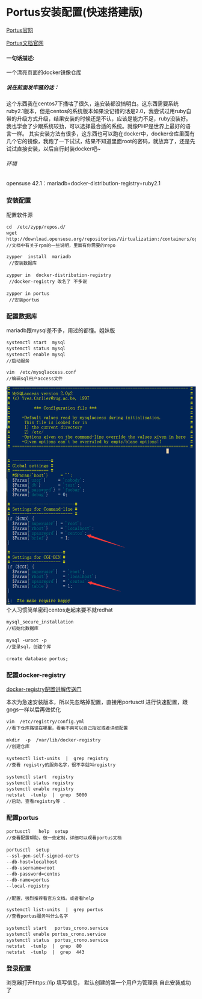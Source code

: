 # Portus安装配置(快速搭建版)

[Portus官网](http://port.us.org/)

[Portus文档官网](http://port.us.org/documentation.html)

#### 一句话描述:
一个漂亮页面的docker镜像仓库

##### 说在前面发牢骚的话：
这个东西我在centos7下捅咕了很久，连安装都没搞明白。这东西需要系统ruby2.1版本，但是centos的系统版本如果没记错的话是2.0，我尝试过用ruby自带的升级方式升级，结果安装的时候还是不认，应该是能力不足，ruby没装好。我也学会了少跟系统较劲，可以选择最合适的系统。就像PHP是世界上最好的语言一样。  其实安装方法有很多，这东西也可以跑在docker中，docker仓库里面有几个它的镜像，我跑了一下试试，结果不知道里面root的密码，就放弃了，还是先试试直接安装，以后自行封装docker吧~

###### 环境
opensuse 42.1：mariadb+docker-distribution-registry+ruby2.1

### 安装配置

配置软件源

```
cd  /etc/zypp/repos.d/
wget  http://download.opensuse.org/repositories/Virtualization:/containers/openSUSE_13.2/Virtualization:containers.repo
//文档中有关于rpm的一些说明，里面有你需要的repo
```

```
zypper  install  mariadb
 //安装数据库

zypper in  docker-distribution-registry
 //docker-registry 改名了 不多说
 
zypper in portus
 //安装portus
```

### 配置数据库

mariadb跟mysql差不多，用过的都懂。姐妹版

```
systemctl start  mysql
systemctl status mysql
systemctl enable mysql
//启动服务
```
```
vim  /etc/mysqlaccess.conf
//编辑sql用户access文件
```
![image](../img/001.png)
个人习惯简单密码centos走起来要不就redhat
```
mysql_secure_installation
//初始化数据库

mysql -uroot -p
//登录sql，创建个库

create database portus;
```

### 配置docker-registry

[docker-registry配置讲解传送门](https://github.com/docker/distribution/blob/master/docs/configuration.md)

本次为急速安装版本，所以先忽略掉配置，直接用portusctl 进行快速配置，跟gogs一样以后再做优化

```
vim  /etc/registry/config.yml
//看下仓库路径在哪里，看着不爽可以自己指定或者详细配置

mkdir  -p  /var/lib/docker-registry
//创建仓库

systemctl list-units  |  grep registry
//查看 registry的服务名字，很不幸就叫registry

systemctl start  registry
systemctl status registry
systemctl enable registry
netstat  -tunlp  |  grep  5000
//启动，查看registry等 .
```

### 配置portus

```
portusctl   help  setup
//查看配置帮助，做一些定制，详细可以观看portus文档

portusctl  setup 
--ssl-gen-self-signed-certs
--db-host=localhost 
--db-username=root 
--db-password=centos
--db-name=portus  
--local-registry

//配置，强烈推荐看官方文档。或者看help
```

```
systemctl list-units  |  grep portus
//查看portus服务叫什么名字

systemctl start   portus_crono.service
systemctl enable portus_crono.service
systemctl status  portus_crono.service
netstat  -tunlp  |  grep  80
netstat  -tunlp  |  grep  443
```
### 登录配置

浏览器打开https://ip
填写信息， 默认创建的第一个用户为管理员
自此安装成功了




